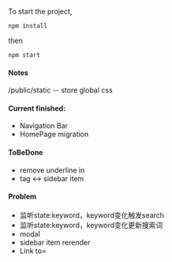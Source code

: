 To start the project,
```
npm install
```
then
```
npm start
```


#### Notes

/public/static  -- store global css



#### Current finished:

- Navigation Bar
- HomePage migration



#### ToBeDone

- remove underline in <a>
- tag <-> sidebar item



#### Problem

- 监听state:keyword，keyword变化触发search
- 监听state:keyword，keyword变化更新搜索词
- modal
- sidebar item rerender
- Link to=
